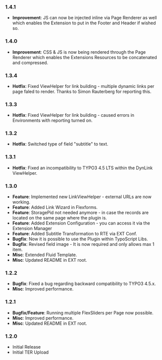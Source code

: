 ### 1.4.1

* __Improvement__: JS can now be injected inline via Page Renderer as well which enables the Extension to put in the Footer and Header if wished so.

### 1.4.0

* __Improvement__: CSS & JS is now being rendered through the Page Renderer which enables the Extensions Resources to be concatenated and compressed.

### 1.3.4

* __Hotfix__: Fixed ViewHelper for link building - multiple dynamic links per page faled to render. Thanks to Simon Rauterberg for reporting this.

### 1.3.3

* __Hotfix__: Fixed ViewHelper for link building - caused errors in Environments with reporting turned on.

### 1.3.2

* __Hotfix__: Switched type of field "subtitle" to text.

### 1.3.1

* __Hotfix__: Fixed an incompatibility to TYPO3 4.5 LTS within the DynLink ViewHelper.

### 1.3.0

* __Feature__: Implemented new LinkViewHelper - external URLs are now working.
* __Feature__: Added Link Wizard in Flexforms.
* __Feature__: StoragePid not needed anymore - in case the records are located on the same page where the plugin is.
* __Feature__: Added Extension Configuration - you can access it via the Extension Manager
* __Feature__: Added Subtitle Transformation to RTE via EXT Conf.
* __Bugfix__: Now it is possible to use the Plugin within TypoScript Libs.
* __Bugfix__: Revised field image - It is now required and only allows max 1 item.
* __Misc__: Extended Fluid Template.
* __Misc__: Updated README in EXT root.

### 1.2.2

* __Bugfix__: Fixed a bug regarding backward compatibility to TYPO3 4.5.x.
* __Misc__: Improved performance.

### 1.2.1

* __Bugfix/Feature__: Running multiple FlexSliders per Page now possible.
* __Misc__: Improved performance.
* __Misc__: Updated README in EXT root.

### 1.2.0

* Initial Release
* Initial TER Upload